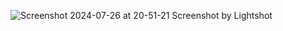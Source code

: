 ![Screenshot 2024-07-26 at 20-51-21 Screenshot by Lightshot](https://github.com/user-attachments/assets/bc91f498-5404-4ae5-a8be-89186b361c7f)
